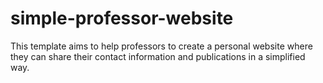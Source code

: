 # simple-professor-website
This template aims to help professors to create a personal website where they can share their contact information and publications in a simplified way.
